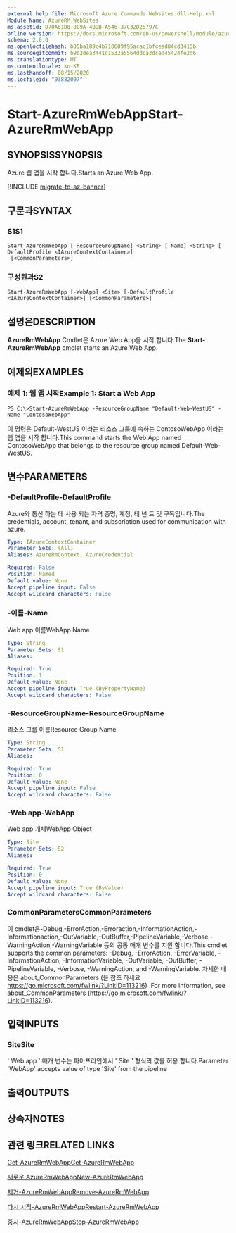 ```yaml
---
external help file: Microsoft.Azure.Commands.Websites.dll-Help.xml
Module Name: AzureRM.WebSites
ms.assetid: D70A61D8-0C9A-4BDB-A546-37C32D25797C
online version: https://docs.microsoft.com/en-us/powershell/module/azurerm.websites/start-azurermwebapp
schema: 2.0.0
ms.openlocfilehash: b05ba189c4b718689f95acac1bfcead84cd3415b
ms.sourcegitcommit: b9b2dea3441d1532a5564ddca3dced45424fe2d6
ms.translationtype: MT
ms.contentlocale: ko-KR
ms.lasthandoff: 08/15/2020
ms.locfileid: "93882097"
---
```

# <span data-ttu-id="1a8d3-101">Start-AzureRmWebApp</span><span class="sxs-lookup"><span data-stu-id="1a8d3-101">Start-AzureRmWebApp</span></span>

## <span data-ttu-id="1a8d3-102">SYNOPSIS</span><span class="sxs-lookup"><span data-stu-id="1a8d3-102">SYNOPSIS</span></span>
<span data-ttu-id="1a8d3-103">Azure 웹 앱을 시작 합니다.</span><span class="sxs-lookup"><span data-stu-id="1a8d3-103">Starts an Azure Web App.</span></span>

[!INCLUDE [migrate-to-az-banner](../../includes/migrate-to-az-banner.md)]

## <span data-ttu-id="1a8d3-104">구문과</span><span class="sxs-lookup"><span data-stu-id="1a8d3-104">SYNTAX</span></span>

### <span data-ttu-id="1a8d3-105">S1</span><span class="sxs-lookup"><span data-stu-id="1a8d3-105">S1</span></span>
```
Start-AzureRmWebApp [-ResourceGroupName] <String> [-Name] <String> [-DefaultProfile <IAzureContextContainer>]
 [<CommonParameters>]
```

### <span data-ttu-id="1a8d3-106">구성원과</span><span class="sxs-lookup"><span data-stu-id="1a8d3-106">S2</span></span>
```
Start-AzureRmWebApp [-WebApp] <Site> [-DefaultProfile <IAzureContextContainer>] [<CommonParameters>]
```

## <span data-ttu-id="1a8d3-107">설명은</span><span class="sxs-lookup"><span data-stu-id="1a8d3-107">DESCRIPTION</span></span>
<span data-ttu-id="1a8d3-108">**AzureRmWebApp** Cmdlet은 Azure Web App을 시작 합니다.</span><span class="sxs-lookup"><span data-stu-id="1a8d3-108">The **Start-AzureRmWebApp** cmdlet starts an Azure Web App.</span></span>

## <span data-ttu-id="1a8d3-109">예제의</span><span class="sxs-lookup"><span data-stu-id="1a8d3-109">EXAMPLES</span></span>

### <span data-ttu-id="1a8d3-110">예제 1: 웹 앱 시작</span><span class="sxs-lookup"><span data-stu-id="1a8d3-110">Example 1: Start a Web App</span></span>
```
PS C:\>Start-AzureRmWebApp -ResourceGroupName "Default-Web-WestUS" -Name "ContosoWebApp"
```

<span data-ttu-id="1a8d3-111">이 명령은 Default-WestUS 이라는 리소스 그룹에 속하는 ContosoWebApp 이라는 웹 앱을 시작 합니다.</span><span class="sxs-lookup"><span data-stu-id="1a8d3-111">This command starts the Web App named ContosoWebApp that belongs to the resource group named Default-Web-WestUS.</span></span>

## <span data-ttu-id="1a8d3-112">변수</span><span class="sxs-lookup"><span data-stu-id="1a8d3-112">PARAMETERS</span></span>

### <span data-ttu-id="1a8d3-113">-DefaultProfile</span><span class="sxs-lookup"><span data-stu-id="1a8d3-113">-DefaultProfile</span></span>
<span data-ttu-id="1a8d3-114">Azure와 통신 하는 데 사용 되는 자격 증명, 계정, 테 넌 트 및 구독입니다.</span><span class="sxs-lookup"><span data-stu-id="1a8d3-114">The credentials, account, tenant, and subscription used for communication with azure.</span></span>

```yaml
Type: IAzureContextContainer
Parameter Sets: (All)
Aliases: AzureRmContext, AzureCredential

Required: False
Position: Named
Default value: None
Accept pipeline input: False
Accept wildcard characters: False
```

### <span data-ttu-id="1a8d3-115">-이름</span><span class="sxs-lookup"><span data-stu-id="1a8d3-115">-Name</span></span>
<span data-ttu-id="1a8d3-116">Web app 이름</span><span class="sxs-lookup"><span data-stu-id="1a8d3-116">WebApp Name</span></span>

```yaml
Type: String
Parameter Sets: S1
Aliases: 

Required: True
Position: 1
Default value: None
Accept pipeline input: True (ByPropertyName)
Accept wildcard characters: False
```

### <span data-ttu-id="1a8d3-117">-ResourceGroupName</span><span class="sxs-lookup"><span data-stu-id="1a8d3-117">-ResourceGroupName</span></span>
<span data-ttu-id="1a8d3-118">리소스 그룹 이름</span><span class="sxs-lookup"><span data-stu-id="1a8d3-118">Resource Group Name</span></span>

```yaml
Type: String
Parameter Sets: S1
Aliases: 

Required: True
Position: 0
Default value: None
Accept pipeline input: False
Accept wildcard characters: False
```

### <span data-ttu-id="1a8d3-119">-Web app</span><span class="sxs-lookup"><span data-stu-id="1a8d3-119">-WebApp</span></span>
<span data-ttu-id="1a8d3-120">Web app 개체</span><span class="sxs-lookup"><span data-stu-id="1a8d3-120">WebApp Object</span></span>

```yaml
Type: Site
Parameter Sets: S2
Aliases: 

Required: True
Position: 0
Default value: None
Accept pipeline input: True (ByValue)
Accept wildcard characters: False
```

### <span data-ttu-id="1a8d3-121">CommonParameters</span><span class="sxs-lookup"><span data-stu-id="1a8d3-121">CommonParameters</span></span>
<span data-ttu-id="1a8d3-122">이 cmdlet은-Debug,-ErrorAction,-Erroraction,-InformationAction,-Informationaction,-OutVariable,-OutBuffer,-PipelineVariable,-Verbose,-WarningAction,-WarningVariable 등의 공통 매개 변수를 지원 합니다.</span><span class="sxs-lookup"><span data-stu-id="1a8d3-122">This cmdlet supports the common parameters: -Debug, -ErrorAction, -ErrorVariable, -InformationAction, -InformationVariable, -OutVariable, -OutBuffer, -PipelineVariable, -Verbose, -WarningAction, and -WarningVariable.</span></span> <span data-ttu-id="1a8d3-123">자세한 내용은 about_CommonParameters (을 참조 하세요 https://go.microsoft.com/fwlink/?LinkID=113216) .</span><span class="sxs-lookup"><span data-stu-id="1a8d3-123">For more information, see about_CommonParameters (https://go.microsoft.com/fwlink/?LinkID=113216).</span></span>

## <span data-ttu-id="1a8d3-124">입력</span><span class="sxs-lookup"><span data-stu-id="1a8d3-124">INPUTS</span></span>

### <span data-ttu-id="1a8d3-125">Site</span><span class="sxs-lookup"><span data-stu-id="1a8d3-125">Site</span></span>
<span data-ttu-id="1a8d3-126">' Web app ' 매개 변수는 파이프라인에서 ' Site ' 형식의 값을 허용 합니다.</span><span class="sxs-lookup"><span data-stu-id="1a8d3-126">Parameter 'WebApp' accepts value of type 'Site' from the pipeline</span></span>

## <span data-ttu-id="1a8d3-127">출력</span><span class="sxs-lookup"><span data-stu-id="1a8d3-127">OUTPUTS</span></span>

## <span data-ttu-id="1a8d3-128">상속자</span><span class="sxs-lookup"><span data-stu-id="1a8d3-128">NOTES</span></span>

## <span data-ttu-id="1a8d3-129">관련 링크</span><span class="sxs-lookup"><span data-stu-id="1a8d3-129">RELATED LINKS</span></span>

[<span data-ttu-id="1a8d3-130">Get-AzureRmWebApp</span><span class="sxs-lookup"><span data-stu-id="1a8d3-130">Get-AzureRmWebApp</span></span>](./Get-AzureRmWebApp.md)

[<span data-ttu-id="1a8d3-131">새로운 AzureRmWebApp</span><span class="sxs-lookup"><span data-stu-id="1a8d3-131">New-AzureRmWebApp</span></span>](./New-AzureRmWebApp.md)

[<span data-ttu-id="1a8d3-132">제거-AzureRmWebApp</span><span class="sxs-lookup"><span data-stu-id="1a8d3-132">Remove-AzureRmWebApp</span></span>](./Remove-AzureRmWebApp.md)

[<span data-ttu-id="1a8d3-133">다시 시작-AzureRmWebApp</span><span class="sxs-lookup"><span data-stu-id="1a8d3-133">Restart-AzureRmWebApp</span></span>](./Restart-AzureRmWebApp.md)

[<span data-ttu-id="1a8d3-134">중지-AzureRmWebApp</span><span class="sxs-lookup"><span data-stu-id="1a8d3-134">Stop-AzureRmWebApp</span></span>](./Stop-AzureRmWebApp.md)


